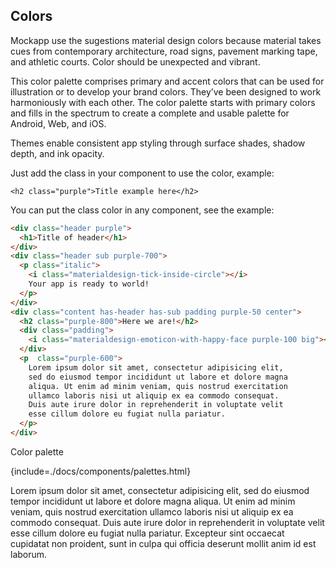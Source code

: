 [showdoc_index]: 410
[showdoc_group]: components

## Colors

Mockapp use the sugestions material design colors because material takes cues from contemporary architecture, road signs, pavement marking tape, and athletic courts. Color should be unexpected and vibrant.

This color palette comprises primary and accent colors that can be used for illustration or to develop your brand colors. They’ve been designed to work harmoniously with each other. The color palette starts with primary colors and fills in the spectrum to create a complete and usable palette for Android, Web, and iOS.

Themes enable consistent app styling through surface shades, shadow depth, and ink opacity.

Just add the class in your component to use the color, example:  
``` html--nolive
<h2 class="purple">Title example here</h2>
```

You can put the class color in any component, see the example:

``` html
<div class="header purple">
  <h1>Title of header</h1>
</div>
<div class="header sub purple-700">
  <p class="italic">
    <i class="materialdesign-tick-inside-circle"></i>
    Your app is ready to world!
  </p>
</div>
<div class="content has-header has-sub padding purple-50 center">
  <h2 class="purple-800">Here we are!</h2>
  <div class="padding">
    <i class="materialdesign-emoticon-with-happy-face purple-100 big"></i>
  </div>
  <p  class="purple-600">
    Lorem ipsum dolor sit amet, consectetur adipisicing elit,
    sed do eiusmod tempor incididunt ut labore et dolore magna
    aliqua. Ut enim ad minim veniam, quis nostrud exercitation
    ullamco laboris nisi ut aliquip ex ea commodo consequat.
    Duis aute irure dolor in reprehenderit in voluptate velit
    esse cillum dolore eu fugiat nulla pariatur.
  </p>
</div>
```

Color palette

{include=./docs/components/palettes.html}

Lorem ipsum dolor sit amet, consectetur adipisicing elit, sed do eiusmod tempor incididunt ut labore et dolore magna aliqua. Ut enim ad minim veniam, quis nostrud exercitation ullamco laboris nisi ut aliquip ex ea commodo consequat. Duis aute irure dolor in reprehenderit in voluptate velit esse cillum dolore eu fugiat nulla pariatur. Excepteur sint occaecat cupidatat non proident, sunt in culpa qui officia deserunt mollit anim id est laborum.

